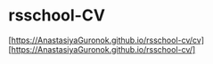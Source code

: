 # rsschool-CV

[https://AnastasiyaGuronok.github.io/rsschool-cv/cv]
[https://AnastasiyaGuronok.github.io/rsschool-cv/]
